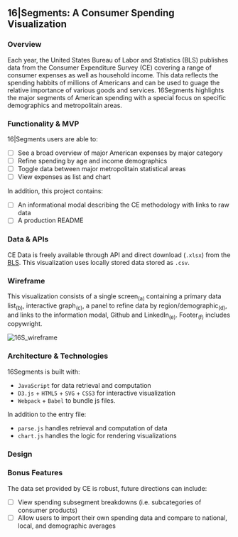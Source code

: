 ## 16|Segments: A Consumer Spending Visualization

### Overview

Each year, the United States Bureau of Labor and Statistics (BLS) publishes data from the Consumer Expenditure Survey (CE) covering a range of consumer expenses as well as household income. This data reflects the spending habbits of millions of Americans and can be used to guage the relative importance of various goods and services. 16Segments highlights the major segments of American spending with a special focus on specific demographics and metropolitain areas.  

### Functionality & MVP  
16|Segments users are able to:

- [ ] See a broad overview of major American expenses by major category
- [ ] Refine spending by age and income demographics
- [ ] Toggle data between major metropolitain statistical areas
- [ ] View expenses as list and chart 

In addition, this project contains:

- [ ] An informational modal describing the CE methodology with links to raw data
- [ ] A production README

### Data & APIs

CE Data is freely available through API and direct download (`.xlsx`) from the [BLS](https://www.bls.gov/cex/home.htm). This visualization uses locally stored data stored as `.csv`.

### Wireframe

This visualization consists of a single screen<sub>(a)</sub> containing a primary data list<sub>(b)</sub>, interactive graph<sub>(c)</sub>, a panel to refine data by region/demographic<sub>(d)</sub>, and links to the information modal, Github and LinkedIn<sub>(e)</sub>. Footer<sub>(f)</sub> includes copywright.

![16S_wireframe](https://github.com/mrkvncnt/Toast/blob/master/assets/16S_wireframe.jpg)

### Architecture & Technologies

16Segments is built with:

- `JavaScript` for data retrieval and computation
- `D3.js` + `HTML5` + `SVG` + `CSS3` for interactive visualization
- `Webpack` + `Babel` to bundle js files.

In addition to the entry file:

- `parse.js` handles retrieval and computation of data
- `chart.js` handles the logic for rendering visualizations


### Design




### Bonus Features

The data set provided by CE is robust, future directions can include:

- [ ] View spending subsegment breakdowns (i.e. subcategories of consumer products)
- [ ] Allow users to import their own spending data and compare to national, local, and demographic averages

